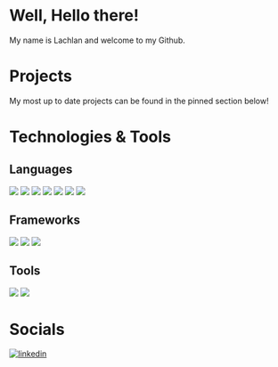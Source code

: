 # Well, Hello there!
My name is Lachlan and welcome to my Github.

# Projects
My most up to date projects can be found in the pinned section below!

# Technologies & Tools

## Languages

![](https://img.shields.io/badge/Language-Javascript-blue?logo=javascript&style=for-the-badge)  ![](https://img.shields.io/badge/Language-NodeJS-blue?logo=node.js&style=for-the-badge)  ![](https://img.shields.io/badge/Language-Python-blue?logo=python&style=for-the-badge)  ![](https://img.shields.io/badge/Language-PHP-blue?logo=php&style=for-the-badge)  ![](https://img.shields.io/badge/Markup-HTML-blue?logo=html5&style=for-the-badge)  ![](https://img.shields.io/badge/Styles-CSS-blue?logo=css3&style=for-the-badge)  ![](https://img.shields.io/badge/Query_Language-MySQL-blue?logo=mysql&style=for-the-badge)

## Frameworks
![](https://img.shields.io/badge/Framework-ReactJS-blue?logo=react&style=for-the-badge)  ![](https://img.shields.io/badge/Framework-Express-blue?logo=express&style=for-the-badge)  ![](https://img.shields.io/badge/Framework-NextJS-blue?logo=next.js&style=for-the-badge)
## Tools
![](https://img.shields.io/badge/Tools-Visual_Studio_Code-blue?logo=visualstudiocode&style=for-the-badge)  ![](https://img.shields.io/badge/Tools-GitHub-blue?logo=github&style=for-the-badge)

# Socials

[![linkedin](https://cloud.githubusercontent.com/assets/17016297/18839848/0fc7e74e-83d2-11e6-8c6a-277fc9d6e067.png)][3]

[3]: https://www.linkedin.com/in/lachlan-reville-75a2a5145/

